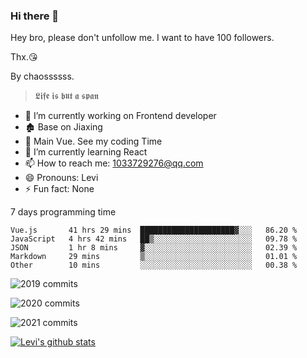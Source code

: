 ### Hi there 👋

Hey bro, please don't unfollow me. I want to have 100 followers.

Thx.😘

By chaossssss.

> 𝕷𝖎𝖋𝖊 𝖎𝖘 𝖇𝖚𝖙 𝖆 𝖘𝖕𝖆𝖓

- 🔭 I’m currently working on Frontend developer
- 🏚  Base on Jiaxing
- 🔨 Main Vue. See my coding Time
- 🌱 I’m currently learning React
- 📫 How to reach me: 1033729276@qq.com
- 😄 Pronouns: Levi
- ⚡ Fun fact: None


7 days programming time



<!--START_SECTION:waka-->
```text
Vue.js       41 hrs 29 mins  █████████████████████▓░░░   86.20 % 
JavaScript   4 hrs 42 mins   ██▒░░░░░░░░░░░░░░░░░░░░░░   09.78 % 
JSON         1 hr 8 mins     ▓░░░░░░░░░░░░░░░░░░░░░░░░   02.39 % 
Markdown     29 mins         ▒░░░░░░░░░░░░░░░░░░░░░░░░   01.01 % 
Other        10 mins         ░░░░░░░░░░░░░░░░░░░░░░░░░   00.38 % 
```
<!--END_SECTION:waka-->


![2019 commits](https://i.bmp.ovh/imgs/2022/06/09/40ea8ef53dc6a071.png)

![2020 commits](https://i.bmp.ovh/imgs/2022/06/09/3d3f42d583997994.png)

![2021 commits](https://i.bmp.ovh/imgs/2022/06/09/be5c22a2f85ef63e.png)

[![Levi's github stats](https://github-readme-stats.vercel.app/api?username=chaossssss)](https://github.com/anuraghazra/github-readme-stats)
